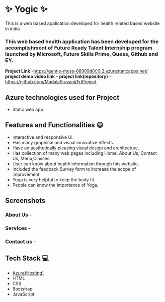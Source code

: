 # ✨  Yogic ✨

This is a web based application developed for health related based website in india

### This web based health application has been developed for the accomplishment of Future Ready Talent Internship program launched by Microsoft, Future Skills Prime, Quess, Github and EY.


**Project Link** -https://gentle-moss-08909d000.2.azurestaticapps.net/
**project demo video link** - 
**project link(repository)** - https://github.com/MadalaSravani/FrtProject

## Azure technologies used for Project

- Static web app

## Features and Functionalities 😃

- Interactive and responsive UI.
- Has many graphical and visual innovative effects.
- Have an aesthetically pleasing visual design and architecture.
- Has collection of many web pages including Home, About Us, Contact Us, Menu,Classes.
- User can know about health information through this website.
- Included the feedback Survey form to increase the scope of improvement 
- Yoga is very helpful to keep the body fit.
- People can know the importance of Yoga.
## Screenshots




   

### About Us -



### Services -



### Contact us -




## Tech Stack 💻

- [Azure(Hosting)](https://azure.microsoft.com/en-in/features/azure-portal/)
- HTML
- CSS
- Bootstrap
- JavaScript
